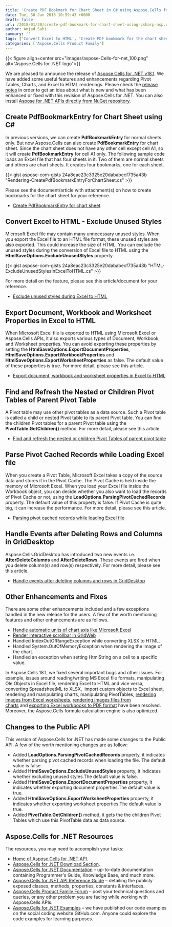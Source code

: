 ```yaml
---
title: 'Create PDF Bookmark for Chart Sheet in C# using Aspose.Cells for .NET 18.1'
date: Tue, 30 Jan 2018 10:59:43 +0000
draft: false
url: /2018/01/30/create-pdf-bookmark-for-chart-sheet-using-csharp-asp.net-excel-library/
author: Amjad Sahi
summary: ''
tags: ['Convert Excel to HTML', 'Create PDF bookmark for the chart sheets', 'export document properties in Excel to HTML']
categories: ['Aspose.Cells Product Family']
---
```




{{< figure align=center src="images/aspose-Cells-for-net_100.png" alt="Aspose.Cells for .NET logo">}}


We are pleased to announce the release of [Aspose.Cells for .NET v18.1][1]. We have added some useful features and enhancements regarding Pivot Tables, Charts, and Excel to HTML renderings. Please check the [release notes][2] in order to get an idea about what is new and what has been enhanced or fixed with this revision of Aspose.Cells for .NET. You can also install [Aspose for .NET APIs directly from NuGet repository][3].

## Create PdfBookmarkEntry for Chart Sheet using C#

In previous versions, we can create **PdfBookmarkEntry** for normal sheets only. But now Aspose.Cells can also create **PdfBookmarkEntry** for chart sheet. Since the chart sheet does not have any other cell except cell A1, so it will create **PdfBookmarkEntry** for cell A1 only. The following sample code loads an Excel file that has four sheets in it. Two of them are normal sheets and others are chart sheets. It creates four bookmarks, one for each sheet.

{{< gist aspose-com-gists 24a8eac23c3325e20dababecf735a43b "Rendering-CreatePdfBookmarkEntryForChartSheet.cs" >}}

Please see the document/article with attachment(s) on how to create bookmarks for the chart sheet for your reference.

*   [Create PdfBookmarkEntry for chart sheet][4]

## Convert Excel to HTML - Exclude Unused Styles

Microsoft Excel file may contain many unnecessary unused styles. When you export the Excel file to an HTML file format, these unused styles are also exported. This could increase the size of HTML. You can exclude the unused styles during the conversion of Excel file to HTML using the **HtmlSaveOptions.ExcludeUnusedStyles** property.

{{< gist aspose-com-gists 24a8eac23c3325e20dababecf735a43b "HTML-ExcludeUnusedStylesInExcelToHTML.cs" >}}

For more detail on the feature, please see this article/document for your reference.

*   [Exclude unused styles during Excel to HTML][5]

## Export Document, Workbook and Worksheet Properties in Excel to HTML

When Microsoft Excel file is exported to HTML using Microsoft Excel or Aspose.Cells APIs, it also exports various types of Document, Workbook, and Worksheet properties. You can avoid exporting these properties by setting the **HtmlSaveOptions.ExportDocumentProperties**, **HtmlSaveOptions.ExportWorkbookProperties** and **HtmlSaveOptions.ExportWorksheetProperties** as false. The default value of these properties is true. For more detail, please see this article.

*   [Export document, workbook and worksheet properties in Excel to HTML][6]

## Find and Refresh the Nested or Children Pivot Tables of Parent Pivot Table

A Pivot table may use other pivot tables as a data source. Such a Pivot table is called a child or nested Pivot table to its parent Pivot table. You can find the children Pivot tables for a parent Pivot table using the **PivotTable.GetChildren()** method. For more detail, please see this article.

*   [Find and refresh the nested or children Pivot Tables of parent pivot table][7]

## Parse Pivot Cached Records while Loading Excel file

When you create a Pivot Table, Microsoft Excel takes a copy of the source data and stores it in the Pivot Cache. The Pivot Cache is held inside the memory of Microsoft Excel. When you load your Excel file inside the Workbook object, you can decide whether you also want to load the records of Pivot Cache or not, using the **LoadOptions.ParsingPivotCachedRecords** property. The default value of this property is false. If Pivot Cache is quite big, it can increase the performance. For more detail, please see this article.

*   [Parsing pivot cached records while loading Excel file][8]

## Handle Events after Deleting Rows and Columns in GridDesktop

Aspose.Cells.GridDesktop has introduced two new events i.e. **AfterDeleteColumns** and **AfterDeleteRows**. These events are fired when you delete column(s) and row(s) respectively. For more detail, please see this article.

*   [Handle events after deleting columns and rows in GridDesktop][9]

## Other Enhancements and Fixes

There are some other enhancements included and a few exceptions handled in the new release for the users. A few of the worth mentioning features and other enhancements are as follows.

*   [Handle automatic units of chart axis like Microsoft Excel][10]
*   [Render interactive scrollbar in GridWeb][11]
*   Handled IndexOutOfRangeException while converting XLSX to HTML.
*   Handled System.OutOfMemoryException when rendering the image of the chart.
*   Handled an exception when setting HtmlString on a cell to a specific value.

In Aspose.Cells 18.1, we fixed several important bugs and other issues. For example, issues around reading/writing MS Excel file formats, manipulating Ole Objects in Excel file, rendering Excel to HTML and vice versa, converting SpreadsheetML to XLSX,  import custom objects to Excel sheet, rendering and manipulating charts, manipulating PivotTables, [rendering images from Excel worksheets][12], [rendering images files from charts][13] and [exporting Excel workbooks to PDF format][14] have been resolved. Moreover, the Aspose.Cells formula calculation engine is also optimized.

## Changes to the Public API

This version of Aspose.Cells for .NET has made some changes to the Public API. A few of the worth mentioning changes are as follow:

*   Added **LoadOptions.ParsingPivotCachedRecords** property, it indicates whether parsing pivot cached records when loading the file. The default value is false.
*   Added **HtmlSaveOptions.ExcludeUnusedStyles** property, it indicates whether excluding unused styles.The default value is false.
*   Added **HtmlSaveOptions.ExportDocumentProperties** property, it indicates whether exporting document properties.The default value is true.
*   Added **HtmlSaveOptions.ExportWorksheetProperties** property, it indicates whether exporting worksheet properties.The default value is true.
*   Added **PivotTable.GetChildren()** method, it gets the the children Pivot Tables which use this PivotTable data as data source.

## Aspose.Cells for .NET Resources

The resources, you may need to accomplish your tasks:

*   [Home of Aspose.Cells for .NET API][15].
*   [Aspose.Cells for .NET Download Section][16].
*   [Aspose.Cells for .NET Documentation][17] – up-to-date documentation containing Programmer's Guide, Knowledge Base, and much more.
*   [Aspose.Cells for .NET API Reference Guide][18] – detailing the publicly exposed classes, methods, properties, constants & interfaces.
*   [Aspose.Cells Product Family Forum][19] – post your technical questions and queries, or any other problem you are facing while working with Aspose.Cells APIs.
*   [Aspose.Cells for .NET Examples][20] – we have published our code examples on the social coding website GitHub.com. Anyone could explore the code examples for learning purposes.




[1]: https://downloads.aspose.com/cells/net/new-releases/-aspose.cells-for-.net-18.1/
[2]: https://docs.aspose.com/display/cellsnet/Aspose.Cells+for+.NET+18.1+Release+Notes
[3]: https://www.nuget.org/packages/Aspose.Cells/
[4]: https://docs.aspose.com/display/cellsnet/Create+PdfBookmarkEntry+for+Chart+Sheet
[5]: https://docs.aspose.com/display/cellsnet/Exclude+Unused+Styles+during+Excel+to+HTML+conversion
[6]: https://docs.aspose.com/display/cellsnet/Export+Document+Workbook+and+Worksheet+Properties+in+Excel+to+HTML+conversion
[7]: https://docs.aspose.com/display/cellsnet/Find+and+Refresh+the+Nested+or+Children+Pivot+Tables+of+Parent+Pivot+Table
[8]: https://docs.aspose.com/display/cellsnet/Parsing+Pivot+Cached+Records+while+loading+Excel+file
[9]: https://docs.aspose.com/display/cellsnet/Handling+Events+after+Deleting+Columns+and+Rows+in+GridDesktop
[10]: https://docs.aspose.com/display/cellsnet/Handle+Automatic+Units+of+Chart+Axis+like+Microsoft+Excel
[11]: https://docs.aspose.com/display/cellsnet/Render+Interactive+Scrollbar+in+GridWeb
[12]: https://docs.aspose.com/display/cellsnet/Converting+Worksheet+to+Different+Formats
[13]: https://docs.aspose.com/display/cellsnet/Chart+Rendering
[14]: https://docs.aspose.com/display/cellsnet/Convert+Excel+Workbook+to+PDF
[15]: https://products.aspose.com/cells/net
[16]: https://downloads.aspose.com/cells/net
[17]: https://docs.aspose.com/display/cellsnet/home
[18]: https://apireference.aspose.com/
[19]: https://forum.aspose.com/c/cells
[20]: https://github.com/aspose-cells/Aspose.Cells-for-.NET




